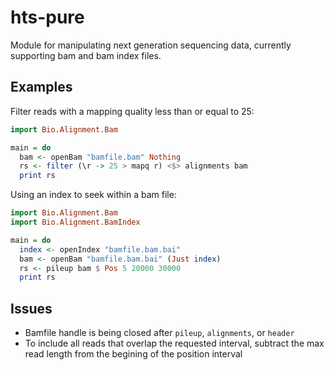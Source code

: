 # hts-pure
Module for manipulating next generation sequencing data, currently supporting
bam and bam index files.

## Examples
Filter reads with a mapping quality less than or equal to 25:

```haskell
import Bio.Alignment.Bam

main = do
  bam <- openBam "bamfile.bam" Nothing
  rs <- filter (\r -> 25 > mapq r) <$> alignments bam
  print rs
```

Using an index to seek within a bam file:

```haskell
import Bio.Alignment.Bam
import Bio.Alignment.BamIndex

main = do
  index <- openIndex "bamfile.bam.bai"
  bam <- openBam "bamfile.bam.bai" (Just index)
  rs <- pileup bam $ Pos 5 20000 30000
  print rs
```

## Issues
  * Bamfile handle is being closed after `pileup`, `alignments`, or `header`
  * To include all reads that overlap the requested interval, subtract the
    max read length from the begining of the position interval
